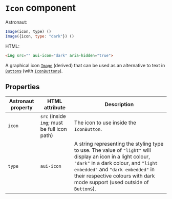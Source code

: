 # `Icon` component
Astronaut:
```javascript
Image(icon, type) ()
Image({icon, type: "dark"}) ()
```

HTML:
```html
<img src="" aui-icon="dark" aria-hidden="true">
```

A graphical icon [`Image`](image.md) (derived) that can be used as an alternative to text in [`Button`s](button.md) (with [`IconButton`s](iconbutton.md)).

## Properties
| Astronaut property | HTML attribute | Description |
|-|-|-|
| `icon` | `src` (inside `img`; must be full icon path) | The icon to use inside the `IconButton`. |
| `type` | `aui-icon` | A string representing the styling type to use. The value of `"light"` will display an icon in a light colour, `"dark"` in a dark colour, and `"light embedded"` and `"dark embedded"` in their respective colours with dark mode support (used outside of `Button`s). |